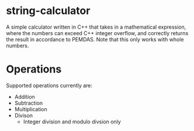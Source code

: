 # string-calculator
A simple calculator written in C++ that takes in a mathematical expression, where the numbers can exceed C++ integer overflow, and correctly returns the result in accordance to PEMDAS. Note that this only works with whole numbers.

# Operations
Supported operations currently are:
- Addition
- Subtraction
- Multiplication
- Divison
  - Integer division and modulo divsion only

